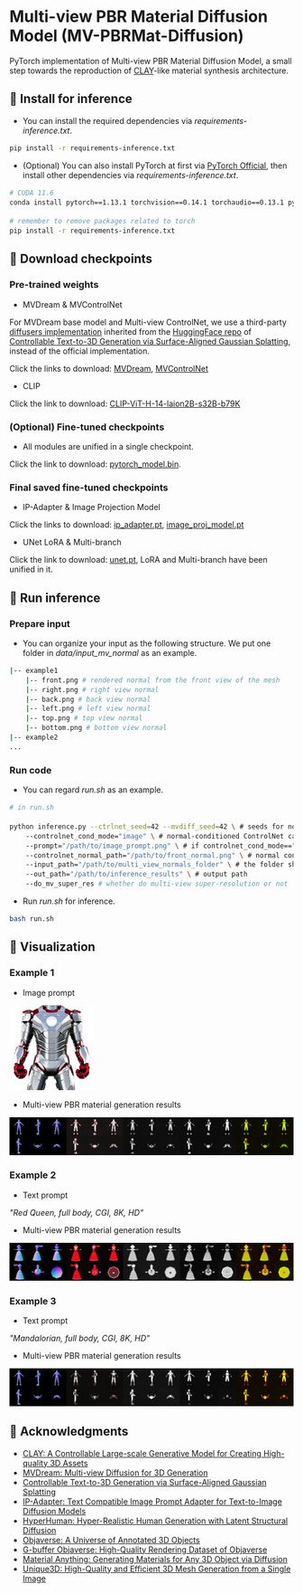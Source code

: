 # Multi-view PBR Material Diffusion Model (MV-PBRMat-Diffusion)
PyTorch implementation of Multi-view PBR Material Diffusion Model, a small step towards the reproduction of [CLAY](https://sites.google.com/view/clay-3dlm)-like material synthesis architecture.

## 🎸 Install for inference
- You can install the required dependencies via *requirements-inference.txt*.
```bash
pip install -r requirements-inference.txt
```

- (Optional) You can also install PyTorch at first via [PyTorch Official](https://pytorch.org/get-started/previous-versions/), then install other dependencies via *requirements-inference.txt*.
```bash
# CUDA 11.6
conda install pytorch==1.13.1 torchvision==0.14.1 torchaudio==0.13.1 pytorch-cuda=11.6 -c pytorch -c nvidia

# remember to remove packages related to torch
pip install -r requirements-inference.txt
```

## 🎺 Download checkpoints
### Pre-trained weights
- MVDream & MVControlNet

For MVDream base model and Multi-view ControlNet, we use a third-party [diffusers implementation](https://huggingface.co/SnowflakeWang/MV-PBRMat-Diffusion) inherited from the [HuggingFace repo](https://huggingface.co/lzq49/mvdream-sd21-diffusers) of [Controllable Text-to-3D Generation via Surface-Aligned Gaussian Splatting](https://lizhiqi49.github.io/MVControl/), instead of the official implementation.

Click the links to download: [MVDream](https://huggingface.co/SnowflakeWang/MV-PBRMat-Diffusion), [MVControlNet](https://huggingface.co/lzq49/mvcontrol-4v-normal)

- CLIP

Click the link to download: [CLIP-ViT-H-14-laion2B-s32B-b79K](https://huggingface.co/laion/CLIP-ViT-H-14-laion2B-s32B-b79K)

### (Optional) Fine-tuned checkpoints
- All modules are unified in a single checkpoint.

Click the link to download: [pytorch_model.bin]().

### Final saved fine-tuned checkpoints
- IP-Adapter & Image Projection Model

Click the links to download: [ip_adapter.pt](https://huggingface.co/SnowflakeWang/MV-PBRMat-Diffusion/resolve/main/ip_adapter.pt?download=true), [image_proj_model.pt](https://huggingface.co/SnowflakeWang/MV-PBRMat-Diffusion/resolve/main/image_proj_model.pt?download=true)

- UNet LoRA & Multi-branch

Click the link to download: [unet.pt](https://huggingface.co/SnowflakeWang/MV-PBRMat-Diffusion/resolve/main/unet.pt?download=true), LoRA and Multi-branch have been unified in it.

## 🎹 Run inference
### Prepare input
- You can organize your input as the following structure. We put one folder in *data/input_mv_normal* as an example.
```bash
|-- example1
    |-- front.png # rendered normal from the front view of the mesh
    |-- right.png # right view normal
    |-- back.png # back view normal
    |-- left.png # left view normal
    |-- top.png # top view normal
    |-- bottom.png # bottom view normal
|-- example2
...
```

### Run code
- You can regard *run.sh* as an example.
```bash
# in run.sh

python inference.py --ctrlnet_seed=42 --mvdiff_seed=42 \ # seeds for normal-conditioned ControlNet and Multi-view PBR Diffusion
    --controlnet_cond_mode="image" \ # normal-conditioned ControlNet can take a text/image prompt as input, "text" for text prompt, "image" for image prompt
    --prompt="/path/to/image_prompt.png" \ # if controlnet_cond_mode=="text", input text prompt. if controlnet_cond_mode=="image", input /path/to/image
    --controlnet_normal_path="/path/to/front_normal.png" \ # normal condition for ControlNet, recommend to use the front view normal of the untextured mesh
    --input_path="/path/to/multi_view_normals_folder" \ # the folder should contain 6-view normals: front.png, right.png, back.png, left.png, top.png, bottom.png
    --out_path="/path/to/inference_results" \ # output path
    --do_mv_super_res # whether do multi-view super-resolution or not
```
- Run *run.sh* for inference.
```bash
bash run.sh
```

## 🎻 Visualization
### Example 1
- Image prompt

<img src="assets/ironman_rgba.png" width="150" height="150" alt="">

- Multi-view PBR material generation results

<img src="assets/eg1_results.png" alt="">

### Example 2
- Text prompt

*"Red Queen, full body, CGI, 8K, HD"*

- Multi-view PBR material generation results

<img src="assets/eg2_results.png" alt="">

### Example 3
- Text prompt

*"Mandalorian, full body, CGI, 8K, HD"*

- Multi-view PBR material generation results

<img src="assets/eg3_results.png" alt="">

## 💎 Acknowledgments
- [CLAY: A Controllable Large-scale Generative Model for Creating High-quality 3D Assets](https://sites.google.com/view/clay-3dlm)
- [MVDream: Multi-view Diffusion for 3D Generation](https://mv-dream.github.io/)
- [Controllable Text-to-3D Generation via Surface-Aligned Gaussian Splatting](https://lizhiqi49.github.io/MVControl/)
- [IP-Adapter: Text Compatible Image Prompt Adapter for Text-to-Image Diffusion Models](https://ip-adapter.github.io/)
- [HyperHuman: Hyper-Realistic Human Generation with Latent Structural Diffusion](https://snap-research.github.io/HyperHuman/)
- [Objaverse: A Universe of Annotated 3D Objects](https://objaverse.allenai.org/)
- [G-buffer Objaverse: High-Quality Rendering Dataset of Objaverse](https://aigc3d.github.io/gobjaverse/)
- [Material Anything: Generating Materials for Any 3D Object via Diffusion](https://xhuangcv.github.io/MaterialAnything/)
- [Unique3D: High-Quality and Efficient 3D Mesh Generation from a Single Image](https://wukailu.github.io/Unique3D/)